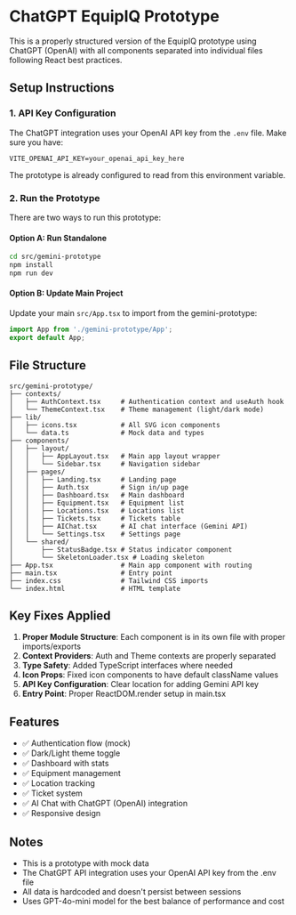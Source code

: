 # ChatGPT EquipIQ Prototype

This is a properly structured version of the EquipIQ prototype using ChatGPT (OpenAI) with all components separated into individual files following React best practices.

## Setup Instructions

### 1. API Key Configuration

The ChatGPT integration uses your OpenAI API key from the `.env` file. Make sure you have:

```env
VITE_OPENAI_API_KEY=your_openai_api_key_here
```

The prototype is already configured to read from this environment variable.

### 2. Run the Prototype

There are two ways to run this prototype:

#### Option A: Run Standalone
```bash
cd src/gemini-prototype
npm install
npm run dev
```

#### Option B: Update Main Project
Update your main `src/App.tsx` to import from the gemini-prototype:
```typescript
import App from './gemini-prototype/App';
export default App;
```

## File Structure

```
src/gemini-prototype/
├── contexts/
│   ├── AuthContext.tsx     # Authentication context and useAuth hook
│   └── ThemeContext.tsx    # Theme management (light/dark mode)
├── lib/
│   ├── icons.tsx           # All SVG icon components
│   └── data.ts             # Mock data and types
├── components/
│   ├── layout/
│   │   ├── AppLayout.tsx   # Main app layout wrapper
│   │   └── Sidebar.tsx     # Navigation sidebar
│   ├── pages/
│   │   ├── Landing.tsx     # Landing page
│   │   ├── Auth.tsx        # Sign in/up page
│   │   ├── Dashboard.tsx   # Main dashboard
│   │   ├── Equipment.tsx   # Equipment list
│   │   ├── Locations.tsx   # Locations list
│   │   ├── Tickets.tsx     # Tickets table
│   │   ├── AIChat.tsx      # AI chat interface (Gemini API)
│   │   └── Settings.tsx    # Settings page
│   └── shared/
│       ├── StatusBadge.tsx # Status indicator component
│       └── SkeletonLoader.tsx # Loading skeleton
├── App.tsx                 # Main app component with routing
├── main.tsx                # Entry point
├── index.css               # Tailwind CSS imports
└── index.html              # HTML template
```

## Key Fixes Applied

1. **Proper Module Structure**: Each component is in its own file with proper imports/exports
2. **Context Providers**: Auth and Theme contexts are properly separated
3. **Type Safety**: Added TypeScript interfaces where needed
4. **Icon Props**: Fixed icon components to have default className values
5. **API Key Configuration**: Clear location for adding Gemini API key
6. **Entry Point**: Proper ReactDOM.render setup in main.tsx

## Features

- ✅ Authentication flow (mock)
- ✅ Dark/Light theme toggle
- ✅ Dashboard with stats
- ✅ Equipment management
- ✅ Location tracking
- ✅ Ticket system
- ✅ AI Chat with ChatGPT (OpenAI) integration
- ✅ Responsive design

## Notes

- This is a prototype with mock data
- The ChatGPT API integration uses your OpenAI API key from the .env file
- All data is hardcoded and doesn't persist between sessions
- Uses GPT-4o-mini model for the best balance of performance and cost